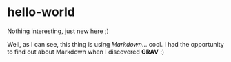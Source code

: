 # hello-world
Nothing interesting, just new here ;)

Well, as I can see, this thing is using _Markdown_... cool. I had the opportunity to find out about Markdown when I discovered **GRAV** :)
